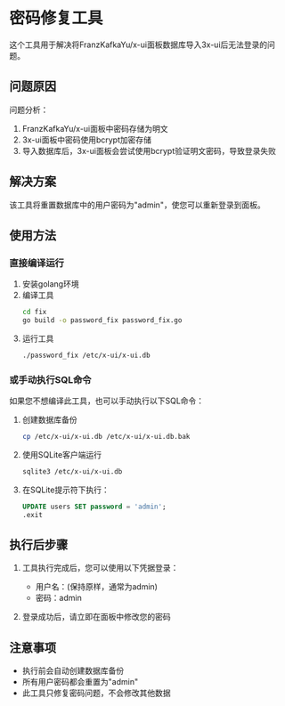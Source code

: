 # 密码修复工具

这个工具用于解决将FranzKafkaYu/x-ui面板数据库导入3x-ui后无法登录的问题。

## 问题原因

问题分析：
1. FranzKafkaYu/x-ui面板中密码存储为明文
2. 3x-ui面板中密码使用bcrypt加密存储
3. 导入数据库后，3x-ui面板会尝试使用bcrypt验证明文密码，导致登录失败

## 解决方案

该工具将重置数据库中的用户密码为"admin"，使您可以重新登录到面板。

## 使用方法

### 直接编译运行

1. 安装golang环境
2. 编译工具
   ```bash
   cd fix
   go build -o password_fix password_fix.go
   ```
3. 运行工具
   ```bash
   ./password_fix /etc/x-ui/x-ui.db
   ```

### 或手动执行SQL命令

如果您不想编译此工具，也可以手动执行以下SQL命令：

1. 创建数据库备份
   ```bash
   cp /etc/x-ui/x-ui.db /etc/x-ui/x-ui.db.bak
   ```

2. 使用SQLite客户端运行
   ```bash
   sqlite3 /etc/x-ui/x-ui.db
   ```

3. 在SQLite提示符下执行：
   ```sql
   UPDATE users SET password = 'admin';
   .exit
   ```

## 执行后步骤

1. 工具执行完成后，您可以使用以下凭据登录：
   - 用户名：(保持原样，通常为admin)
   - 密码：admin

2. 登录成功后，请立即在面板中修改您的密码

## 注意事项

- 执行前会自动创建数据库备份
- 所有用户密码都会重置为"admin"
- 此工具只修复密码问题，不会修改其他数据 